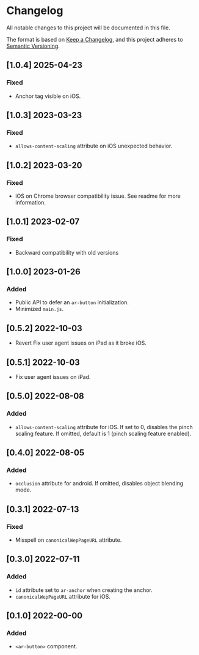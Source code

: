 # Changelog

All notable changes to this project will be documented in this file.

The format is based on [Keep a Changelog](https://keepachangelog.com/en/1.0.0/),
and this project adheres to [Semantic Versioning](https://semver.org/spec/v2.0.0.html).

## [1.0.4] 2025-04-23

### Fixed

- Anchor tag visible on iOS.

## [1.0.3] 2023-03-23

### Fixed

- `allows-content-scaling` attribute on iOS unexpected behavior.

## [1.0.2] 2023-03-20

### Fixed

- iOS on Chrome browser compatibility issue. See readme for more information.

## [1.0.1] 2023-02-07

### Fixed

- Backward compatibility with old versions

## [1.0.0] 2023-01-26

### Added

- Public API to defer an `ar-button` initialization.
- Minimized `main.js`.

## [0.5.2] 2022-10-03

- Revert Fix user agent issues on iPad as it broke iOS.

## [0.5.1] 2022-10-03

- Fix user agent issues on iPad.

## [0.5.0] 2022-08-08

### Added

- `allows-content-scaling` attribute for iOS. If set to 0, disables the pinch scaling feature. If omitted, default is 1 (pinch scaling feature enabled).

## [0.4.0] 2022-08-05

### Added

- `occlusion` attribute for android. If omitted, disables object blending mode.

## [0.3.1] 2022-07-13

### Fixed

- Misspell on `canonicalWepPageURL` attribute.

## [0.3.0] 2022-07-11

### Added

- `id` attribute set to `ar-anchor` when creating the anchor.
- `canonicalWepPageURL` attribute for iOS.

## [0.1.0] 2022-00-00

### Added

- `<ar-button>` component.
